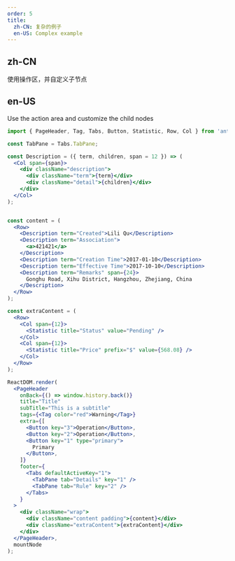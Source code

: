 ```yaml
---
order: 5
title:
  zh-CN: 复杂的例子
  en-US: Complex example
---
```


## zh-CN

使用操作区，并自定义子节点

## en-US

Use the action area and customize the child nodes

```jsx
import { PageHeader, Tag, Tabs, Button, Statistic, Row, Col } from 'antd';

const TabPane = Tabs.TabPane;

const Description = ({ term, children, span = 12 }) => (
  <Col span={span}>
    <div className="description">
      <div className="term">{term}</div>
      <div className="detail">{children}</div>
    </div>
  </Col>
);


const content = (
  <Row>
    <Description term="Created">Lili Qu</Description>
    <Description term="Association">
      <a>421421</a>
    </Description>
    <Description term="Creation Time">2017-01-10</Description>
    <Description term="Effective Time">2017-10-10</Description>
    <Description term="Remarks" span={24}>
      Gonghu Road, Xihu District, Hangzhou, Zhejiang, China
    </Description>
  </Row>
);

const extraContent = (
  <Row>
    <Col span={12}>
      <Statistic title="Status" value="Pending" />
    </Col>
    <Col span={12}>
      <Statistic title="Price" prefix="$" value={568.08} />
    </Col>
  </Row>
);

ReactDOM.render(
  <PageHeader
    onBack={() => window.history.back()}
    title="Title"
    subTitle="This is a subtitle"
    tags={<Tag color="red">Warning</Tag>}
    extra={[
      <Button key="3">Operation</Button>,
      <Button key="2">Operation</Button>,
      <Button key="1" type="primary">
        Primary
      </Button>,
    ]}
    footer={
      <Tabs defaultActiveKey="1">
        <TabPane tab="Details" key="1" />
        <TabPane tab="Rule" key="2" />
      </Tabs>
    }
  >
    <div className="wrap">
      <div className="content padding">{content}</div>
      <div className="extraContent">{extraContent}</div>
    </div>
  </PageHeader>,
  mountNode
);

```

<style>
#components-page-header-demo-actions .wrap {
  display: flex;
}
#components-page-header-demo-actions .content {
  flex: 1;
}
#components-page-header-demo-actions .extraContent {
  min-width: 240px;
  text-align: right;
}
#components-page-header-demo-actions .content.padding {
  padding-left: 40px;
}
#components-page-header-demo-actions .content .description {
  display: table;
}
#components-page-header-demo-actions .description .term {
  display: table-cell;
  margin-right: 8px;
  padding-bottom: 8px;
  white-space: nowrap;
  line-height: 20px;
}
#components-page-header-demo-actions .description .term:after {
  position: relative;
  top: -0.5px;
  margin: 0 8px 0 2px;
  content: ":";
}
#components-page-header-demo-actions .description .detail {
  display: table-cell;
  padding-bottom: 8px;
  width: 100%;
  line-height: 20px;
}
</style>
